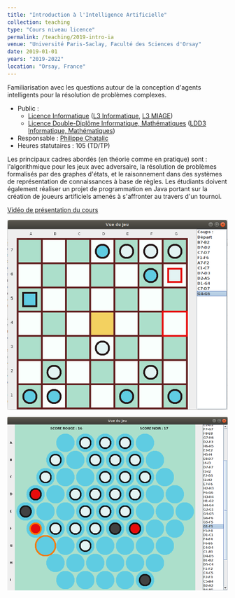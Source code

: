 ```yaml
---
title: "Introduction à l'Intelligence Artificielle"
collection: teaching
type: "Cours niveau licence"
permalink: /teaching/2019-intro-ia
venue: "Université Paris-Saclay, Faculté des Sciences d'Orsay"
date: 2019-01-01
years: "2019-2022"
location: "Orsay, France"
---
```


Familiarisation avec les questions autour de la conception d'agents intelligents pour la résolution de problèmes complexes.

* Public :
  * [Licence Informatique](https://ecole-universitaire-paris-saclay.fr/formation/licence/informatique) ([L3 Informatique](https://ecole-universitaire-paris-saclay.fr/formation/licence/informatique/l3-informatique), [L3 MIAGE](https://ecole-universitaire-paris-saclay.fr/formation/licence/informatique/l3-methodes-informatiques-la-gestion-des-entreprises-miage))
  * [Licence Double-Diplôme Informatique, Mathématiques](https://www.universite-paris-saclay.fr/formation/licence-double-diplome/informatique-mathematiques) ([LDD3 Informatique, Mathématiques](https://www.universite-paris-saclay.fr/formation/licence-double-diplome/informatique-mathematiques/ldd3-informatique-mathematiques))
* Responsable : [Philippe Chatalic](https://www.lri.fr/~chatalic/)
* Heures statutaires : 105 (TD/TP)

Les principaux cadres abordés (en théorie comme en pratique) sont : l'algorithmique pour les jeux avec adversaire, la résolution de problèmes formalisés par des graphes d'états, et le raisonnement dans des systèmes de représentation de connaissances à base de règles.
Les étudiants doivent également réaliser un projet de programmation en Java portant sur la création de joueurs artificiels amenés à s'affronter au travers d'un tournoi.

[Vidéo de présentation du cours](https://www.lri.fr/~chatalic/Enseignement/intro_ia/)

![My Image](/images/iia-2021-tournoi-interface.png)

![My Image](/images/iia-2022-tournoi-interface.png)


